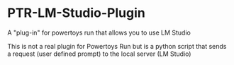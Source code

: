 # PTR-LM-Studio-Plugin
A "plug-in" for powertoys run that allows you to use LM Studio

This is not a real plugin for Powertoys Run but is a python script that sends a request (user defined prompt) to the local server (LM Studio)
